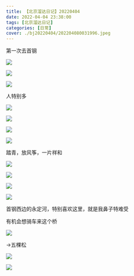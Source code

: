 ```yaml
---
title: 【北京溜达日记】20220404
date: 2022-04-04 23:38:00
tags: [北京溜达日记]
categories: [日常]
cover: ./bj20220404/202204080031996.jpeg
---
```


第一次去首钢

![](./bj20220404/202204080031694.jpeg)

![](./bj20220404/202204080031739.jpeg)

![](./bj20220404/202204080031697.jpeg)

人特别多

![](./bj20220404/202204080031788.jpeg)

![](./bj20220404/202204080031301.jpeg)

![](./bj20220404/202204080031996.jpeg)

![](./bj20220404/202204080031072.jpeg)

踏青，放风筝，一片祥和

![](./bj20220404/202204080031587.jpeg)

![](./bj20220404/202204080032099.jpeg)

![](./bj20220404/202204080032410.jpeg)

![](./bj20220404/202204080032891.jpeg)

首钢西边的永定河，特别喜欢这里，就是我鼻子特难受

有机会想骑车来这个桥

![](./bj20220404/202204080032348.jpeg)

->五棵松

![](./bj20220404/202204080033150.jpeg)

![](./bj20220404/202204080033311.jpeg)
